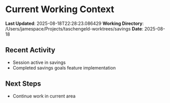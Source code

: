 # Current Working Context

**Last Updated**: 2025-08-18T22:28:23.086429
**Working Directory**: /Users/jamespace/Projects/taschengeld-worktrees/savings
**Date**: 2025-08-18

## Recent Activity

- Session active in savings
- Completed savings goals feature implementation

## Next Steps

- Continue work in current area
